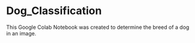 # Dog_Classification
This Google Colab Notebook was created to determine the breed of a dog in an image.

